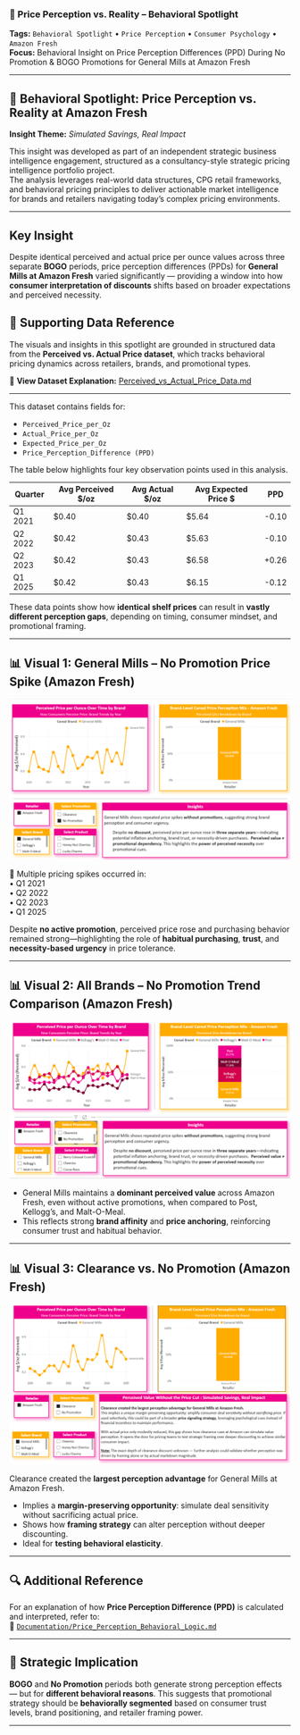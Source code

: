 ### 🧠 Price Perception vs. Reality – Behavioral Spotlight  
**Tags:** `Behavioral Spotlight` • `Price Perception` • `Consumer Psychology` • `Amazon Fresh`  
**Focus:** Behavioral Insight on Price Perception Differences (PPD) During No Promotion & BOGO Promotions for General Mills at Amazon Fresh

---

## 🧠 Behavioral Spotlight: Price Perception vs. Reality at Amazon Fresh

**Insight Theme:** *Simulated Savings, Real Impact*

This insight was developed as part of an independent strategic business intelligence engagement, structured as a consultancy-style strategic pricing intelligence portfolio project.  
The analysis leverages real-world data structures, CPG retail frameworks, and behavioral pricing principles to deliver actionable market intelligence for brands and retailers navigating today’s complex pricing environments.

---

## Key Insight

Despite identical perceived and actual price per ounce values across three separate **BOGO** periods, price perception differences (PPDs) for **General Mills at Amazon Fresh** varied significantly — providing a window into how **consumer interpretation of discounts** shifts based on broader expectations and perceived necessity.

## 🧩 Supporting Data Reference

The visuals and insights in this spotlight are grounded in structured data from the **Perceived vs. Actual Price dataset**, which tracks behavioral pricing dynamics across retailers, brands, and promotional types.

📁 **View Dataset Explanation:** [Perceived_vs_Actual_Price_Data.md](../Data_Architecture/Perceived_vs_Actual_Price_Data.md)

---
This dataset contains fields for:
- `Perceived_Price_per_Oz`
- `Actual_Price_per_Oz`
- `Expected_Price_per_Oz`
- `Price_Perception_Difference (PPD)`

The table below highlights four key observation points used in this analysis.

| Quarter     | Avg Perceived $/oz | Avg Actual $/oz | Avg Expected Price $ | PPD    |
|-------------|--------------------|------------------|-----------------------|--------|
| Q1 2021     | $0.40              | $0.40            | $5.64                 | -0.10  |
| Q2 2022     | $0.42              | $0.43            | $5.63                 | -0.10  |
| Q2 2023     | $0.42              | $0.43            | $6.58                 | +0.26  |
| Q1 2025     | $0.42              | $0.43            | $6.15                 | -0.12  |

These data points show how **identical shelf prices** can result in **vastly different perception gaps**, depending on timing, consumer mindset, and promotional framing.

---

## 📊 Visual 1: General Mills – No Promotion Price Spike (Amazon Fresh)

![Amazon Fresh - General Mills - No Promotion](/Images/AmazonFresh_GeneralMills_NoPromotion.png)

🔹 Multiple pricing spikes occurred in:  
• Q1 2021  
• Q2 2022  
• Q2 2023  
• Q1 2025  

Despite **no active promotion**, perceived price rose and purchasing behavior remained strong—highlighting the role of **habitual purchasing**, **trust**, and **necessity-based urgency** in price tolerance.

---

## 📊 Visual 2: All Brands – No Promotion Trend Comparison (Amazon Fresh)

![Amazon Fresh - All Brands - No Promotion](/Images/AmazonFresh_AllBrands_NoPromotion.png)

- General Mills maintains a **dominant perceived value** across Amazon Fresh, even without active promotions, when compared to Post, Kellogg’s, and Malt-O-Meal.
- This reflects strong **brand affinity** and **price anchoring**, reinforcing consumer trust and habitual behavior.

---

## 📊 Visual 3: Clearance vs. No Promotion (Amazon Fresh)

![Amazon Fresh - All Brands - Clearance](/Images/AmazonFresh_AllBrands_Clearance.png)

Clearance created the **largest perception advantage** for General Mills at Amazon Fresh.

- Implies a **margin-preserving opportunity**: simulate deal sensitivity without sacrificing actual price.
- Shows how **framing strategy** can alter perception without deeper discounting.
- Ideal for **testing behavioral elasticity**.

---

## 🔍 Additional Reference

For an explanation of how **Price Perception Difference (PPD)** is calculated and interpreted, refer to:  
📘 [`Documentation/Price_Perception_Behavioral_Logic.md`](../Documentation/Price_Perception_Behavioral_Logic.md)

---

## 🧠 Strategic Implication

**BOGO** and **No Promotion** periods both generate strong perception effects — but for **different behavioral reasons**. This suggests that promotional strategy should be **behaviorally segmented** based on consumer trust levels, brand positioning, and retailer framing power.

---
